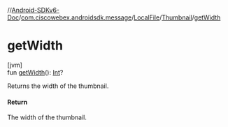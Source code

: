 //[Android-SDKv6-Doc](../../../../index.md)/[com.ciscowebex.androidsdk.message](../../index.md)/[LocalFile](../index.md)/[Thumbnail](index.md)/[getWidth](get-width.md)

# getWidth

[jvm]\
fun [getWidth](get-width.md)(): [Int](https://kotlinlang.org/api/latest/jvm/stdlib/kotlin/-int/index.html)?

Returns the width of the thumbnail.

#### Return

The width of the thumbnail.
